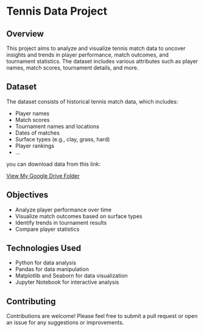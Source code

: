 
# Tennis Data Project

## Overview
This project aims to analyze and visualize tennis match data to uncover insights and trends in player performance, match outcomes, and tournament statistics. The dataset includes various attributes such as player names, match scores, tournament details, and more.

## Dataset
The dataset consists of historical tennis match data, which includes:
- Player names
- Match scores
- Tournament names and locations
- Dates of matches
- Surface types (e.g., clay, grass, hard)
- Player rankings
- ...

you can download data from this link:
<!DOCTYPE html>  
<html lang="en">  
<head>  
    <meta charset="UTF-8">  
    <meta name="viewport" content="width=device-width, initial-scale=1.0">  
    
</head>  
<body class="flex items-center justify-center h-screen bg-gray-100">  
    <a href="https://drive.google.com/drive/folders/1Fy3j-VgZfSH6LtrTS7Be1jIKYLvoecIP?usp=drive_link" target="_blank" class="bg-blue-500 text-white font-bold py-2 px-4 rounded hover:bg-blue-700 transition">  
        View My Google Drive Folder  
    </a>  
</body>  
</html>


## Objectives
- Analyze player performance over time
- Visualize match outcomes based on surface types
- Identify trends in tournament results
- Compare player statistics

## Technologies Used
- Python for data analysis
- Pandas for data manipulation
- Matplotlib and Seaborn for data visualization
- Jupyter Notebook for interactive analysis

## Contributing
Contributions are welcome! Please feel free to submit a pull request or open an issue for any suggestions or improvements.

